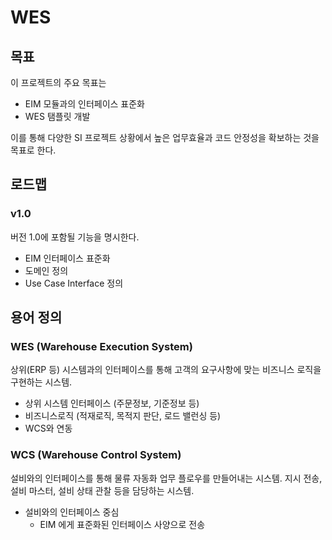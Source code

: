 # WES

## 목표
이 프로젝트의 주요 목표는 

- EIM 모듈과의 인터페이스 표준화
- WES 탬플릿 개발 

이를 통해 다양한 SI 프로젝트 상황에서 높은 업무효율과 코드 안정성을 확보하는 것을 목표로 한다.

## 로드맵
### v1.0
버전 1.0에 포함될 기능을 명시한다.
- EIM 인터페이스 표준화
- 도메인 정의
- Use Case Interface 정의

## 용어 정의

### WES (Warehouse Execution System)
상위(ERP 등) 시스템과의 인터페이스를 통해 고객의 요구사항에 맞는 비즈니스 로직을 구현하는 시스템.

- 상위 시스템 인터페이스 (주문정보, 기준정보 등)
- 비즈니스로직 (적재로직, 목적지 판단, 로드 밸런싱 등)
- WCS와 연동

### WCS (Warehouse Control System)
설비와의 인터페이스를 통해 물류 자동화 업무 플로우를 만들어내는 시스템. 지시 전송, 설비 마스터, 설비 상태 관찰 등을 담당하는 시스템.

- 설비와의 인터페이스 중심
  - EIM 에게 표준화된 인터페이스 사양으로 전송

